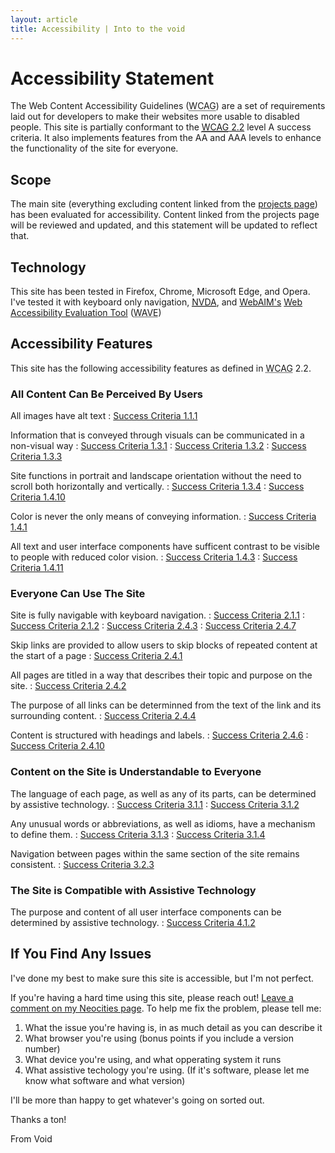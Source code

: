 ```yaml
---
layout: article
title: Accessibility | Into to the void
---
```


# Accessibility Statement

The Web Content Accessibility Guidelines (<abbr title="Web Content Accessibility Guidelines">WCAG</abbr>) are a set of requirements laid out for developers to make their websites more usable to disabled people. This site is partially conformant to the [<abbr title="Web Content Accessibility Guidelines">WCAG</abbr> 2.2](https://www.w3.org/TR/WCAG22/) level A success criteria. It also implements features from the AA and AAA levels to enhance the functionality of the site for everyone.

## Scope

The main site (everything excluding content linked from the [projects page](projects.html)) has been evaluated for accessibility. Content linked from the projects page will be reviewed and updated, and this statement will be updated to reflect that.

## Technology

This site has been tested in Firefox, Chrome, Microsoft Edge, and Opera. I've tested it with keyboard only navigation, [<abbr title="Non-Visual Desktop Access">NVDA</abbr>](https://www.nvaccess.org/), and [WebAIM's](https://webaim.org/) [Web Accessibility Evaluation Tool](https://wave.webaim.org/) (<abbr title="Web Accessibility Evaluation Tool">WAVE</abbr>)

## Accessibility Features

This site has the following accessibility features as defined in <abbr title="Web Content Accessibility Guidelines">WCAG</abbr> 2.2. 

### All Content Can Be Perceived By Users

All images have alt text 
: [Success Criteria 1.1.1](https://www.w3.org/WAI/WCAG22/Understanding/non-text-content.html)

Information that is conveyed through visuals can be communicated in a non-visual way
: [Success Criteria 1.3.1](https://www.w3.org/WAI/WCAG22/Understanding/info-and-relationships.html)
: [Success Criteria 1.3.2](https://www.w3.org/WAI/WCAG22/Understanding/meaningful-sequence.html)
: [Success Criteria 1.3.3](https://www.w3.org/WAI/WCAG22/Understanding/sensory-characteristics.html)

Site functions in portrait and landscape orientation without the need to scroll both horizontally and vertically.
: [Success Criteria 1.3.4](https://www.w3.org/WAI/WCAG22/Understanding/orientation.html)
: [Success Criteria 1.4.10](https://www.w3.org/WAI/WCAG22/Understanding/reflow.html)

Color is never the only means of conveying information.
: [Success Criteria 1.4.1](https://www.w3.org/WAI/WCAG22/Understanding/use-of-color.html)

All text and user interface components have sufficent contrast to be visible to people with reduced color vision.
: [Success Criteria 1.4.3](https://www.w3.org/WAI/WCAG22/Understanding/contrast-minimum.html)
: [Success Criteria 1.4.11](https://www.w3.org/WAI/WCAG22/Understanding/non-text-contrast.html)

### Everyone Can Use The Site

Site is fully navigable with keyboard navigation.
: [Success Criteria 2.1.1](https://www.w3.org/WAI/WCAG22/Understanding/keyboard.html)
: [Success Criteria 2.1.2](https://www.w3.org/WAI/WCAG22/Understanding/no-keyboard-trap.html)
: [Success Criteria 2.4.3](https://www.w3.org/WAI/WCAG22/Understanding/focus-order.html)
: [Success Criteria 2.4.7](https://www.w3.org/WAI/WCAG22/Understanding/focus-visible.html)

Skip links are provided to allow users to skip blocks of repeated content at the start of a page
: [Success Criteria 2.4.1](https://www.w3.org/WAI/WCAG22/Understanding/bypass-blocks.html)

All pages are titled in a way that describes their topic and purpose on the site.
: [Success Criteria 2.4.2](https://www.w3.org/WAI/WCAG22/Understanding/page-titled.html)

The purpose of all links can be determinned from the text of the link and its surrounding content.
: [Success Criteria 2.4.4](https://www.w3.org/WAI/WCAG22/Understanding/link-purpose-in-context.html)

Content is structured with headings and labels.
: [Success Criteria 2.4.6](https://www.w3.org/WAI/WCAG22/Understanding/headings-and-labels.html)
: [Success Criteria 2.4.10](https://www.w3.org/WAI/WCAG22/Understanding/section-headings.html)

### Content on the Site is Understandable to Everyone

The language of each page, as well as any of its parts, can be determined by assistive technology.
: [Success Criteria 3.1.1](https://www.w3.org/WAI/WCAG22/Understanding/language-of-page.html)
: [Success Criteria 3.1.2](https://www.w3.org/WAI/WCAG22/Understanding/language-of-parts.html)

Any unusual words or abbreviations, as well as idioms, have a mechanism to define them.
: [Success Criteria 3.1.3](https://www.w3.org/WAI/WCAG22/Understanding/unusual-words.html)
: [Success Criteria 3.1.4](https://www.w3.org/WAI/WCAG22/Understanding/abbreviations.html)

Navigation between pages within the same section of the site remains consistent.
: [Success Criteria 3.2.3](https://www.w3.org/WAI/WCAG22/Understanding/consistent-navigation.html)

### The Site is Compatible with Assistive Technology

The purpose and content of all user interface components can be determined by assistive technology.
: [Success Criteria 4.1.2](https://www.w3.org/WAI/WCAG22/Understanding/name-role-value.html)


## If You Find Any Issues

I've done my best to make sure this site is accessible, but I'm not perfect. 

If you're having a hard time using this site, please reach out! [Leave a comment on my Neocities page](https://neocities.org/site/nobodys-ghost). To help me fix the problem, please tell me:

1. What the issue you're having is, in as much detail as you can describe it
2. What browser you're using (bonus points if you include a version number)
3. What device you're using, and what opperating system it runs
4. What assistive techology you're using. (If it's software, please let me know what software and what version)

I'll be more than happy to get whatever's going on sorted out.

Thanks a ton!

From Void
